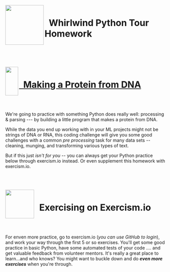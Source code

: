 <link rel="stylesheet" type="text/css" href="../../styles/base.css">

<br>

<img align="left" width="120" height="125" src="../../images/Homework.png">
<p vertical-align="middle"><h1>&nbsp; Whirlwind Python Tour Homework</h1></p>

<br>

<br>

<br>

<br>


<img align="left" height="90" width="40" src="../../images/dna.png">
<p vertical-align="middle"><a href="./RNA-Transcription/README.md"><h1>&nbsp; Making a Protein from DNA</h1></a></p>

<br>

<br>

We're going to practice with something Python does really well:  processing & parsing --- by building a little program that makes a protein from DNA.  

While the data you end up working with in your ML projects might not be strings of DNA or RNA, this coding challenge will give you some good challenges with a common _pre processing_ task for many data sets -- cleaning, munging, and transforming various types of text.

But if this  just _isn't for you_ -- you can always get your Python practice below through exercism.io instead.  Or even supplement this homework with exercism.io.

<br>

<br>

<br>

<img align="left" width="90" src="../../images/exercism.png">
<p vertical-align="middle"><h1>&nbsp; Exercising on Exercism.io</h1></p>

<br>

<br>

For enven more practice, go to exercism.io  (_you can use GitHub to login_), and work your way through the first 5 or so exercises.  You'll get some good practice in basic Python, have some automated tests of your code .... and get valuable feedback from volunteer mentors.  It's really a great place to learn...and who knows?  You might want to buckle down and do _**even more exercises**_ when you're through.

<br>
